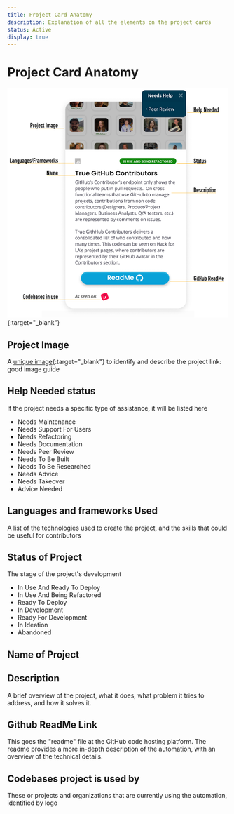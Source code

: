 ```yaml
---
title: Project Card Anatomy
description: Explanation of all the elements on the project cards
status: Active
display: true
---
```


# Project Card Anatomy

![project card anatomy image](https://raw.githubusercontent.com/100Automations/Website/gh-pages/assets/images/guides/project_card_anatomy-0320_1319.png){:target="_blank"}


## Project Image
A [unique image](https://github.com/100Automations/Website/blob/gh-pages/_guides/creating-good-readmes-for-automations.md){:target="_blank"} to identify and describe the project
link: good image guide

## Help Needed status
If the project needs a specific type of assistance, it will be listed here
 - Needs Maintenance
 - Needs Support For Users
 - Needs Refactoring
 - Needs Documentation
 - Needs Peer Review
 - Needs To Be Built
 - Needs To Be Researched
 - Needs Advice
 - Needs Takeover
 - Advice Needed

## Languages and frameworks Used
A list of the technologies used to create the project, and the skills that could be useful for contributors

## Status of Project
The stage of the project's development
 - In Use And Ready To Deploy
 - In Use And Being Refactored
 - Ready To Deploy
 - In Development
 - Ready For Development
 - In Ideation
 - Abandoned

## Name of Project

## Description
A brief overview of the project, what it does, what problem it tries to address, and how it solves it.

## Github ReadMe Link
This goes the "readme" file at the GitHub code hosting platform. The readme provides a more in-depth description of the automation, with an overview of the technical details.

## Codebases project is used by
These or projects and organizations that are currently using the automation, identified by logo
